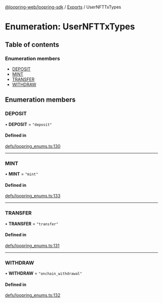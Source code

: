 [@loopring-web/loopring-sdk](../README.md) / [Exports](../modules.md) / UserNFTTxTypes

# Enumeration: UserNFTTxTypes

## Table of contents

### Enumeration members

- [DEPOSIT](UserNFTTxTypes.md#deposit)
- [MINT](UserNFTTxTypes.md#mint)
- [TRANSFER](UserNFTTxTypes.md#transfer)
- [WITHDRAW](UserNFTTxTypes.md#withdraw)

## Enumeration members

### DEPOSIT

• **DEPOSIT** = `"deposit"`

#### Defined in

[defs/loopring_enums.ts:130](https://github.com/Loopring/loopring_sdk/blob/81e0b16/src/defs/loopring_enums.ts#L130)

___

### MINT

• **MINT** = `"mint"`

#### Defined in

[defs/loopring_enums.ts:133](https://github.com/Loopring/loopring_sdk/blob/81e0b16/src/defs/loopring_enums.ts#L133)

___

### TRANSFER

• **TRANSFER** = `"transfer"`

#### Defined in

[defs/loopring_enums.ts:131](https://github.com/Loopring/loopring_sdk/blob/81e0b16/src/defs/loopring_enums.ts#L131)

___

### WITHDRAW

• **WITHDRAW** = `"onchain_withdrawal"`

#### Defined in

[defs/loopring_enums.ts:132](https://github.com/Loopring/loopring_sdk/blob/81e0b16/src/defs/loopring_enums.ts#L132)
